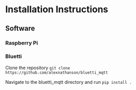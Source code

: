 # Installation Instructions

## Software

### Raspberry Pi

### Bluetti

Clone the repository `git clone https://github.com/alexnathanson/bluetti_mqtt`

Navigate to the bluetti_mqtt directory and run `pip install .`
